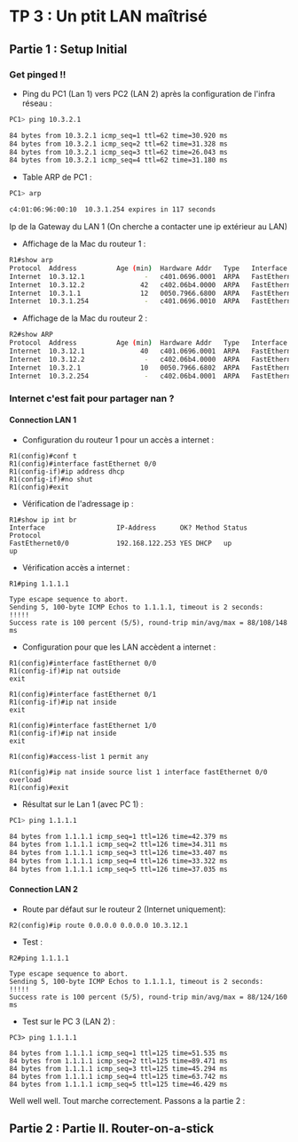 # TP 3 : Un ptit LAN maîtrisé

## Partie 1 : Setup Initial

### Get pinged !!

- Ping du PC1 (Lan 1) vers PC2 (LAN 2) après la configuration de l'infra réseau :

```bash
PC1> ping 10.3.2.1

84 bytes from 10.3.2.1 icmp_seq=1 ttl=62 time=30.920 ms
84 bytes from 10.3.2.1 icmp_seq=2 ttl=62 time=31.328 ms
84 bytes from 10.3.2.1 icmp_seq=3 ttl=62 time=26.043 ms
84 bytes from 10.3.2.1 icmp_seq=4 ttl=62 time=31.180 ms
```

- Table ARP de PC1 :

```bash
PC1> arp

c4:01:06:96:00:10  10.3.1.254 expires in 117 seconds
```

Ip de la Gateway du LAN 1 (On cherche a contacter une ip extérieur au LAN)

- Affichage de la Mac du routeur 1 :

```bash
R1#show arp
Protocol  Address          Age (min)  Hardware Addr   Type   Interface
Internet  10.3.12.1               -   c401.0696.0001  ARPA   FastEthernet0/1
Internet  10.3.12.2              42   c402.06b4.0000  ARPA   FastEthernet0/1
Internet  10.3.1.1               12   0050.7966.6800  ARPA   FastEthernet1/0
Internet  10.3.1.254              -   c401.0696.0010  ARPA   FastEthernet1/0

```

- Affichage de la Mac du routeur 2 :

```bash
R2#show ARP
Protocol  Address          Age (min)  Hardware Addr   Type   Interface
Internet  10.3.12.1              40   c401.0696.0001  ARPA   FastEthernet0/0
Internet  10.3.12.2               -   c402.06b4.0000  ARPA   FastEthernet0/0
Internet  10.3.2.1               10   0050.7966.6802  ARPA   FastEthernet0/1
Internet  10.3.2.254              -   c402.06b4.0001  ARPA   FastEthernet0/1
```

### Internet c'est fait pour partager nan ?

#### Connection LAN 1

- Configuration du routeur 1 pour un accès a internet :

```
R1(config)#conf t
R1(config)#interface fastEthernet 0/0
R1(config-if)#ip address dhcp
R1(config-if)#no shut
R1(config)#exit
```

- Vérification de l'adressage ip :

```
R1#show ip int br
Interface                  IP-Address      OK? Method Status                Protocol
FastEthernet0/0            192.168.122.253 YES DHCP   up                    up
```

- Vérification accès a internet :

```
R1#ping 1.1.1.1

Type escape sequence to abort.
Sending 5, 100-byte ICMP Echos to 1.1.1.1, timeout is 2 seconds:
!!!!!
Success rate is 100 percent (5/5), round-trip min/avg/max = 88/108/148 ms
```

- Configuration pour que les LAN accèdent a internet :

```
R1(config)#interface fastEthernet 0/0
R1(config-if)#ip nat outside
exit

R1(config)#interface fastEthernet 0/1
R1(config-if)#ip nat inside
exit

R1(config)#interface fastEthernet 1/0
R1(config-if)#ip nat inside
exit

R1(config)#access-list 1 permit any

R1(config)#ip nat inside source list 1 interface fastEthernet 0/0 overload
R1(config)#exit
```

- Résultat sur le Lan 1 (avec PC 1) :

```bash
PC1> ping 1.1.1.1

84 bytes from 1.1.1.1 icmp_seq=1 ttl=126 time=42.379 ms
84 bytes from 1.1.1.1 icmp_seq=2 ttl=126 time=34.311 ms
84 bytes from 1.1.1.1 icmp_seq=3 ttl=126 time=33.407 ms
84 bytes from 1.1.1.1 icmp_seq=4 ttl=126 time=33.322 ms
84 bytes from 1.1.1.1 icmp_seq=5 ttl=126 time=37.035 ms
```

#### Connection LAN 2

- Route par défaut sur le routeur 2 (Internet uniquement):

```
R2(config)#ip route 0.0.0.0 0.0.0.0 10.3.12.1
```

- Test :

```
R2#ping 1.1.1.1

Type escape sequence to abort.
Sending 5, 100-byte ICMP Echos to 1.1.1.1, timeout is 2 seconds:
!!!!!
Success rate is 100 percent (5/5), round-trip min/avg/max = 88/124/160 ms
```

- Test sur le PC 3 (LAN 2) :

```
PC3> ping 1.1.1.1

84 bytes from 1.1.1.1 icmp_seq=1 ttl=125 time=51.535 ms
84 bytes from 1.1.1.1 icmp_seq=2 ttl=125 time=89.471 ms
84 bytes from 1.1.1.1 icmp_seq=3 ttl=125 time=45.294 ms
84 bytes from 1.1.1.1 icmp_seq=4 ttl=125 time=63.742 ms
84 bytes from 1.1.1.1 icmp_seq=5 ttl=125 time=46.429 ms
```

Well well well. Tout marche correctement. Passons a la partie 2 :

## Partie 2 : Partie II. Router-on-a-stick
